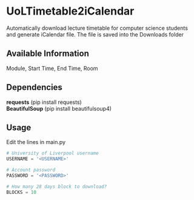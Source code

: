 # UoLTimetable2iCalendar
Automatically download lecture timetable for computer science students and generate iCalendar file.
The file is saved into the Downloads folder

## Available Information
Module, Start Time, End Time, Room

## Dependencies
**requests** (pip install requests)<br>
**BeautifulSoup** (pip install beautifulsoup4)

## Usage
Edit the lines in main.py
```python
# University of Liverpool username
USERNAME = '<USERNAME>'

# Account password
PASSWORD = '<PASSWORD>'

# How many 28 days block to download?
BLOCKS = 10
```
